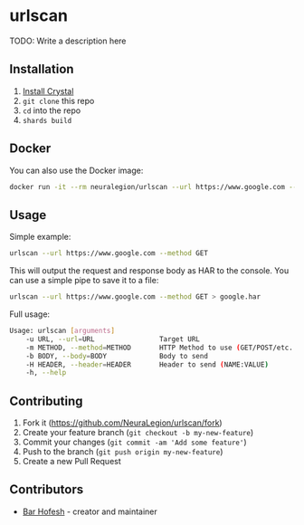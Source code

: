 # urlscan

TODO: Write a description here

## Installation

1. [Install Crystal](https://crystal-lang.org/docs/installation/)
2. `git clone` this repo
3. `cd` into the repo
4. `shards build`

## Docker

You can also use the Docker image:

```bash
docker run -it --rm neuralegion/urlscan --url https://www.google.com --method GET
```

## Usage

Simple example:

```bash
urlscan --url https://www.google.com --method GET
```

This will output the request and response body as HAR to the console.
You can use a simple pipe to save it to a file:

```bash
urlscan --url https://www.google.com --method GET > google.har
```

Full usage:

```bash
Usage: urlscan [arguments]
    -u URL, --url=URL                Target URL
    -m METHOD, --method=METHOD       HTTP Method to use (GET/POST/etc..)
    -b BODY, --body=BODY             Body to send
    -H HEADER, --header=HEADER       Header to send (NAME:VALUE)
    -h, --help
```

## Contributing

1. Fork it (<https://github.com/NeuraLegion/urlscan/fork>)
2. Create your feature branch (`git checkout -b my-new-feature`)
3. Commit your changes (`git commit -am 'Add some feature'`)
4. Push to the branch (`git push origin my-new-feature`)
5. Create a new Pull Request

## Contributors

- [Bar Hofesh](https://github.com/your-github-user) - creator and maintainer

